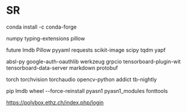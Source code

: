 # SR

conda install -c conda-forge 

numpy typing-extensions pillow

future lmdb Pillow pyyaml requests scikit-image scipy tqdm yapf

absl-py google-auth-oauthlib werkzeug grpcio tensorboard-plugin-wit tensorboard-data-server markdown protobuf

torch torchvision torchaudio opencv-python addict tb-nightly

pip lmdb wheel --force-reinstall  pyasn1 pyasn1_modules fonttools

https://polybox.ethz.ch/index.php/login
